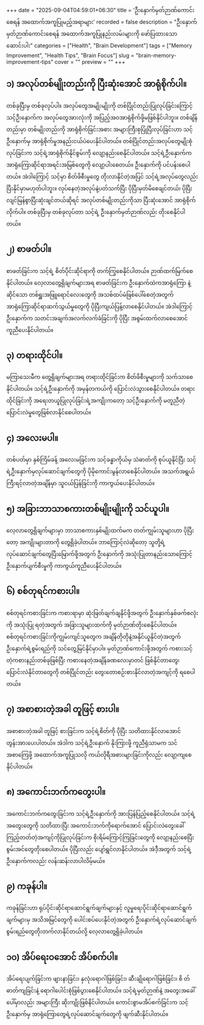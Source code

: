 +++
date = "2025-09-04T04:59:01+06:30"
title = 'ဦးနှောက်မှတ်ဉာဏ်ကောင်းစေရန် အထောက်အကူပြုမည့်အရာများ'
recorded = false
description = "ဦးနှောက်မှတ်ဉာဏ်ကောင်းစေရန် အထောက်အကူပြုနည်းလမ်းများကို ဖော်ပြထားသော ဆောင်းပါး"
categories = ["Health", "Brain Development"]
tags = ["Memory Improvement", "Health Tips", "Brain Focus"]
slug = "brain-memory-improvement-tips"
cover = ""
preview = ""
+++
## ၁) အလုပ်တစ်မျိုးတည်းကို ပြီးဆုံးအောင် အာရုံစိုက်ပါ။
တစ်ခုပြီးမှ တစ်ခုလုပ်ပါ။ အလုပ်တွေအမျိုးမျိုးကို တစ်ပြိုင်တည်းပြုလုပ်ခြင်းကြောင့် သင့်ဦးနှောက်က အလုပ်တွေအားလုံးကို အပြည့်အဝအာရုံစိုက်ဖို့မဖြစ်နိုင်ပါဘူး။ တစ်ချိန်တည်းမှာ တစ်မျိုးတည်းကို အာရုံစိုက်ခြင်းအစား အများကြီးစုပြုံပြီးလုပ်ခြင်းဟာ သင့်ဦးနှောက်မှ အာရုံစိုက်မှုအနည်းငယ်ပဲပေးနိုင်ပါတယ်။ တစ်ပြိုင်တည်းအလုပ်တွေမျိုးစုံလုပ်ခြင်းက သင့်ရဲ့အာရုံစိုက်နိုင်စွမ်းကို လျော့နည်းစေနိုင်ပါတယ်။ သင့်ရဲ့ဦးနှောက်က အာရုံကြောဆိုင်ရာအရင်းအမြစ်တွေကို လျော့ပါးစေတယ်။ ဦးနှောက်ကို ပင်ပန်းစေပါတယ်။ အဲဒါကြောင့် သင့်မှာ စိတ်ဖိစီးမှုတွေ တိုးလာနိုင်တဲ့အပြင် သင့်ရဲ့အလုပ်တွေလည်း ပြီးနိုင်မှာမဟုတ်ပါဘူး။ လုပ်နေတဲ့အလုပ်နဲ့ပတ်သက်ပြီး ပိုပြီးမှတ်မိစေချင်တယ်၊ ပိုပြီး လျင်မြန်စွာပြီးဆုံးချင်တယ်ဆိုရင် အလုပ်တစ်မျိုးတည်းကိုသာ ပြီးဆုံးအောင် အာရုံစိုက်လိုက်ပါ။ တစ်ခုပြီးမှ တစ်ခုလုပ်တာ သင့်ရဲ့ ဦးနှောက်မှတ်ဉာဏ်လည်း တိုးစေနိုင်ပါတယ်။ 

## ၂) စာဖတ်ပါ။
စာဖတ်ခြင်းက သင့်ရဲ့ စိတ်ပိုင်းဆိုင်ရာကို တက်ကြွစေနိုင်ပါတယ်။ ဉာဏ်ထက်မြက်စေနိုင်ပါတယ်။ လေ့လာတွေ့ရှိချက်များအရ စာဖတ်ခြင်းက ဦးနှောက်ထဲကအာရုံကြော နဲ့ဆိုင်သော တစ်ရှူးအဖြူရောင်လေးတွေကို အသစ်ထပ်မံဖြစ်ပေါ်စေတဲ့အတွက် အာရုံကြောဆိုင်ရာဆက်သွယ်မှုတွေကို ပိုပြီးကျယ်ပြန့်လာစေနိုင်ပါတယ်။ အဲဒါကြောင့် ဦးနှောက်က သတင်းအချက်အလက်လက်ခံခြင်းကို ပိုပြီး အစွမ်းထက်လာစေအောင် ကူညီပေးနိုင်ပါတယ်။ 

## ၃) တရားထိုင်ပါ။
မကြာသေးမီက တွေ့ရှိချက်များအရ တရားထိုင်ခြင်းက စိတ်ဖိစီးမှုများကို သက်သာစေနိုင်ပါတယ်။ သင့်ရဲ့ဦးနှောက်ကို အမှန်တကယ်ကို ပြောင်းလဲသွားစေနိုင်ပါတယ်။ တရားထိုင်ခြင်းကို အရေးတယူပြုလုပ်ခြင်းရဲ့အကျိုးကတော့ သင့်ဦးနှောက်ကို မတူညီတဲ့ပြောင်းလဲမှုတွေဖြစ်လာနိုင်စေပါတယ်။ 

## ၄) အလေးမပါ။
တစ်ပတ်မှာ နှစ်ကြိမ်ခန့် အလေးမခြင်းက သင့်ခန္ဓာကိုယ်မှ သံဓာတ်ကို စုပ်ယူနိုင်ပြီး သင့်ရဲ့ဦးနှောက်မှလုပ်ဆောင်ချက်တွေကို ပိုမိုကောင်းမွန်လာစေနိုင်ပါတယ်။ အသက်အရွယ်ကြီးရင့်လာတဲ့အချိန်မှာ သူငယ်ပြန်ခြင်းကို ကာကွယ်ပေးနိုင်ပါတယ်။ 

## ၅) အခြားဘာသာစကားတစ်မျိုးမျိုးကို သင်ယူပါ။
လေ့လာတွေ့ရှိချက်များမှာ ဘာသာစကားနှစ်မျိုးထက်မက တတ်ကျွမ်းသူများဟာ ပိုပြီးတော့ အကျိုးများတာကို တွေ့ရှိခဲ့ပါတယ်။ ဘာကြောင့်လဲဆိုတော့ သူတို့ရဲ့လုပ်ဆောင်ချက်တွေပြီးမြောက်ဖို့အတွက် ဦးနှောက်ကို အသုံးပြုတာနည်းသောကြောင့် ဦးနှောက်ပျက်စီးမှုကို ကာကွယ်ကူညီပေးနိုင်ပါတယ်။ 

## ၆) စစ်တုရင်ကစားပါ။
စစ်တုရင်ကစားခြင်းက ကစားရာမှာ ဆုံးဖြတ်ချက်ချနိုင်ဖို့အတွက် ဦးနှောက်နှစ်ဖက်စလုံးကို အသုံးပြု ရတဲ့အတွက် အခြားသူများထက်ကို မှတ်ဉာဏ်တိုးစေနိုင်ပါတယ်။ စစ်တုရင်ကစားခြင်းကိုကျွမ်းကျင်သူတွေက အချိန်တိုတိုနဲ့အနိုင်ယူနိုင်တဲ့အတွက် ဦးနှောက်ရဲ့စွမ်းရည်ကို သင်တွေ့မြင်နိုင်မှာပါ။ မှတ်ဉာဏ်ကောင်းဖို့အတွက် ကစားသင့်တဲ့ကစားနည်းတစ်ခုဖြစ်ပြီး ကစားနေတဲ့အချိန်ခဏလေးမှာတင် ဖြစ်နိုင်တာတွေ၊ ပြောင်းလဲနိုင်တာတွေကို တစ်ပြိုင်တည်း တွေးတောစဉ်းစားနိုင်လာတဲ့အကျင့်ကို ရစေပါတယ်။ 

## ၇) အစာစားတဲ့အခါ တူဖြင့် စားပါ။
အစာစားတဲ့အခါ တူဖြင့် စားခြင်းက သင့်ရဲ့စိတ်ကို ပိုပြီး သတိထားနိုင်လာအောင် တွန်းအားပေးပါတယ်။ အဲဒါက သင့်ရဲ့ဦးနှောက် နိုးကြားဖို့ ကူညီရုံသာမက သင်အစာကြေဖို့ အထောက်အကူပြုသလို ကယ်လိုရီအစားများခြင်းကိုလည်း လျော့ကျစေနိုင်ပါတယ်။ 

## ၈) အကောင်းဘက်ကတွေးပါ။
အကောင်းဘက်ကတွေးခြင်းက သင့်ရဲ့ဦးနှောက်ကို အားပြန်ပြည့်စေနိုင်ပါတယ်။ သင့်ရဲ့အတွေးတွေကို သတိထားပြီး အကောင်းဘက်ကိုရောက်အောင် ပြောင်းလဲတွေးခေါ်ကြည့်တတ်တဲ့အကျင့်ကိုပြုလုပ်ခြင်းက စိုးရိမ်ကြောင့်ကြခြင်းတွေကို လျော့နည်းစေပြီး စွမ်းအင်တွေတိုးစေပါတယ်။ ပိုပြီးလည်း ပျော်ရွှင်လာနိုင်ပါတယ်။ အဲဒီ့အတွက် သင့်ရဲ့ဦးနှောက်ကလည်း လန်းဆန်းလာပါလိမ့်မယ်။ 

## ၉) ကခုန်ပါ။
ကခုန်ခြင်းဟာ ရုပ်ပိုင်းဆိုင်ရာဆောင်ရွက်ချက်များနှင့် လူမှုရေးပိုင်းဆိုင်ရာဆောင်ရွက်ချက်များမှ အသိအမြင်တွေကို ပေါင်းစပ်ပေးနိုင်တဲ့အတွက် ဦးနှောက်ရဲ့လုပ်ဆောင်ချက်စွမ်းရည်တွေတိုးတက်လာနိုင်တယ်လို့ လေ့လာတွေ့ရှိခဲ့ပါတယ်။ 

## ၁၀) အိပ်ရေးဝအောင် အိပ်စက်ပါ။
အိပ်ရေးပျက်ခြင်းက ဖျားနာခြင်း၊ နှလုံးရောဂါဖြစ်ခြင်း၊ ဆီးချိုရောဂါဖြစ်ခြင်း၊ စိ တ်ဓာတ်ကျခြင်းနဲ့ ရောဂါပေါင်းစုံဖြစ်ပွားစေနိုင်ပါတယ်။ သင့်ရဲ့မှတ်ဉာဏ်နဲ့ အတွေးအခေါ်ပေါ်မှာလည်း အများကြီး ဆိုးကျိုးဖြစ်နိင်ပါတယ်။ ကောင်းစွာမအိပ်စက်ခြင်းက သင့်ဦးနှောက်မှ အာရုံကြောတွေရဲ့လုပ်ဆောင်ချက်တွေကို ဖျက်ဆီးနိုင်ပါတယ်။